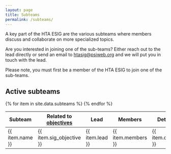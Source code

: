 ```yaml
---
layout: page
title: Subteams
permalink: /subteams/
---
```



A key part of the HTA ESIG are the various subteams where members discuss and collaborate on more specialized topics. 

Are you interested in joining one of the sub-teams? Either reach out to the lead directly or send an email to htasig@psiweb.org and we will put you in touch with the lead.

Please note, you must first be a member of the HTA ESIG to join one of the sub-teams.

## Active subteams
<table>
    <thead>
        <tr>
            <th>Subteam</th>
            <th>Related to <a href=/about">objectives</a></th>
            <th>Lead</th>
            <th>Members</th>
            <th>Details</th>
        </tr>
    </thead>
    <tbody>
        {% for item in site.data.subteams %}
        <tr>
            <td>{{ item.name }}</td>
            <td>{{ item.sig_objective }}</td>
            <td>{{ item.lead }}</td>
            <td>{{ item.members }}</td>
            <td>{{ item.details }}</td>
        </tr>
        {% endfor %}
    </tbody>
</table>
